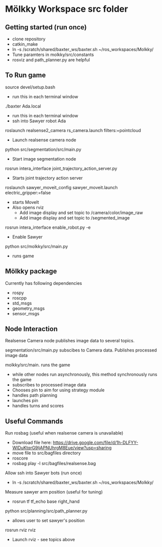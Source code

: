 # Mölkky Workspace src folder

## Getting started (run once)
- clone repository
- catkin_make
- ln -s /scratch/shared/baxter_ws/baxter.sh ~/ros_workspaces/Molkky/
- Tune paramters in molkky/src/constants
- rosviz and path_planner.py are helpful

## To Run game
source devel/setup.bash
- run this in each terminal window

./baxter Ada.local
- run this in each terminal window
- ssh into Sawyer robot Ada

roslaunch realsense2_camera rs_camera.launch filters:=pointcloud
- Launch realsense camera node

python src/segmentation/src/main.py
- Start image segmentation node

rosrun intera_interface joint_trajectory_action_server.py
- Starts joint trajectory action server

roslaunch sawyer_moveit_config sawyer_moveit.launch electric_gripper:=false
- starts MoveIt
- Also opens rviz
  - Add image display and set topic to /camera/color/image_raw
  - Add image display and set topic to /segmented_image

rosrun intera_interface enable_robot.py -e
- Enable Sawyer

python src/molkky/src/main.py
- runs game

## Mölkky package
Currently has following dependencies
- rospy
- roscpp
- std_msgs
- geometry_msgs
- sensor_msgs

## Node Interaction
Realsense Camera node publishes image data to several topics.

segmentation/src/main.py subscibes to Camera data. Publishes processed image data

molkky/src/main. runs the game
- while other nodes run asynchronously, this method synchronously runs the game
- subscribes to processed image data
- Chooses pin to aim for using strategy module
- handles path planning
- launches pin
- handles turns and scores

## Useful Commands

Run rosbag (useful when realsense camera is unavailable)
- Download file here: https://drive.google.com/file/d/1h-DLFYY-WIDuKtqrG9ljAPNUhrgM8Eue/view?usp=sharing
- move file to src/bagfiles directory
- roscore
- rosbag play -l src/bagfiles/realsense.bag

Allow ssh into Sawyer bots (run once)
- ln -s /scratch/shared/baxter_ws/baxter.sh ~/ros_workspaces/Molkky/

Measure sawyer arm position (useful for tuning)
- rosrun tf tf_echo base right_hand

python src/planning/src/path_planner.py
- allows user to set sawyer's position

rosrun rviz rviz
- Launch rviz - see topics above
